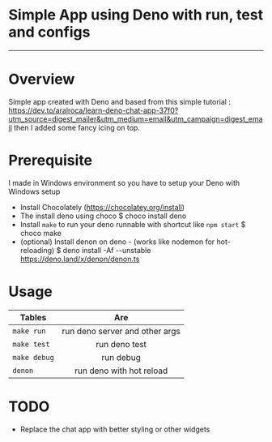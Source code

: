 # Simple App using Deno with run, test and configs

---

# Overview

Simple app created with Deno and based from this simple tutorial : https://dev.to/aralroca/learn-deno-chat-app-37f0?utm_source=digest_mailer&utm_medium=email&utm_campaign=digest_email
then I added some fancy icing on top.

# Prerequisite

I made in Windows environment so you have to setup your Deno with Windows setup

- Install Chocolately (https://chocolatey.org/install)
- The install deno using choco
  \$ choco install deno
- Install `make` to run your deno runnable with shortcut like `npm start`
  \$ choco make
- (optional) Install denon on deno - (works like nodemon for hot-reloading)
  \$ deno install -Af --unstable https://deno.land/x/denon/denon.ts

# Usage

| Tables       |              Are               |
| ------------ | :----------------------------: |
| `make run`   | run deno server and other args |
| `make test`  |         run deno test          |
| `make debug` |           run debug            |
| `denon`      |    run deno with hot reload    |

# TODO

- Replace the chat app with better styling or other widgets
